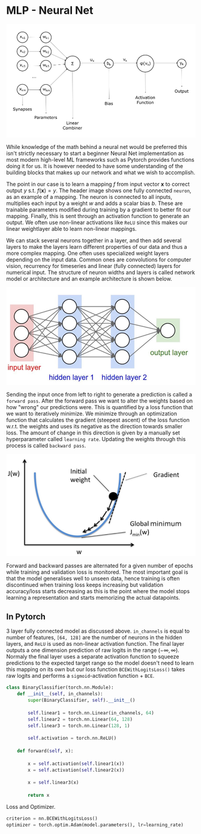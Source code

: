 # MLP - Neural Net
![neuron image](neuron.png)

While knowledge of the math behind a neural net would be preferred this isn't strictly necessary to start a beginner Neural Net implementation as most modern high-level ML frameworks such as Pytorch provides functions doing it for us. It is however needed to have some understanding of the building blocks that makes up our network and what we wish to accomplish.

The point in our case is to learn a mapping $f$ from input vector $\textbf{x}$ to correct output $y$ s.t. $f(\textbf{x}) = y$. The header image shows one fully connected `neuron`, as an example of a mapping. The neuron is connected to all inputs, multiplies each input by a weight $w$ and adds a scalar bias $b$. These are trainable parameters modified during training by a gradient to better fit our mapping. Finally, this is sent through an activation function to generate an output. We often use non-linear activations like `ReLU` since this makes our linear weightlayer able to learn non-linear mappings.

We can stack several neurons together in a layer, and then add several layers to make the layers learn different properties of our data and thus a more complex mapping. One often uses specialized weight layers depending on the input data. Common ones are convolutions for computer vision, recurrency for timeseries and linear (fully connected) layers for numerical input. The structure of neuron widths and layers is called network model or architecture and an example architecture is shown below.  

![model image](neural_net.jpg)

Sending the input once from left to right to generate a prediction is called a `forward pass`. After the forward pass we want to alter the weights based on how "wrong" our predictions were. This is quantified by a loss function that we want to iteratively minimize. We minimize through an optimization function that calculates the gradient (steepest ascent) of the loss function w.r.t. the weights and uses its negative as the direction towards smaller loss. The amount of change in this direction is given by a manually set hyperparameter called `learning rate`. Updating the weights through this process is called `backward pass`.

![loss](loss_gradient_descent.jpeg)

Forward and backward passes are alternated for a given number of epochs while training and validation loss is monitored. The most important goal is that the model generalises well to unseen data, hence training is often discontinued when training loss keeps increasing but validation accuracy/loss starts decreasing as this is the point where the model stops learning a representation and starts memorizing the actual datapoints.

## In Pytorch
3 layer fully connected model as discussed above. `in_channels` is equal to number of features, `[64, 128]` are the number of neurons in the hidden layers, and `ReLU` is used as non-linear activation function. The final layer outputs a one dimension prediction of raw logits in the range $(-\infty, \infty)$. Normaly the final layer uses a separate activation function to squeeze predictions to the expected target range so the model doesn't need to learn this mapping on its own but our loss function `BCEWithLogitsLoss()` takes raw logits and performs a `sigmoid`-activation function + `BCE`.
```python
class BinaryClassifier(torch.nn.Module):
    def __init__(self, in_channels):
        super(BinaryClassifier, self).__init__()
        
        self.linear1 = torch.nn.Linear(in_channels, 64)
        self.linear2 = torch.nn.Linear(64, 128)
        self.linear3 = torch.nn.Linear(128, 1)

        self.activation = torch.nn.ReLU()

    def forward(self, x):

        x = self.activation(self.linear1(x))
        x = self.activation(self.linear2(x))

        x = self.linear3(x)

        return x
```
Loss and Optimizer.
```python
criterion = nn.BCEWithLogitsLoss()
optimizer = torch.optim.Adam(model.parameters(), lr=learning_rate)
```
